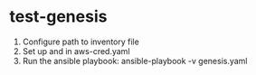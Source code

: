 # test-genesis
1. Configure path to inventory file 
2. Set up <YOUR-ACCESS-KEY> and <YOUR-SECRET-KEY> in aws-cred.yaml
3. Run the ansible playbook: ansible-playbook -v genesis.yaml
